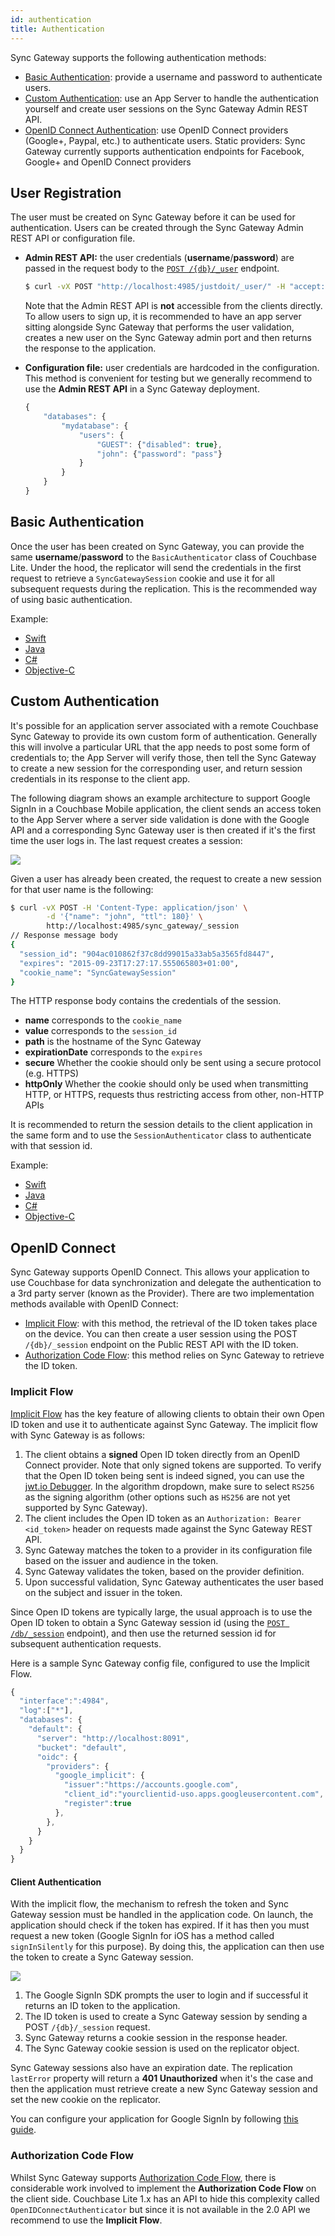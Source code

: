 ```yaml
---
id: authentication
title: Authentication
---
```


Sync Gateway supports the following authentication methods:

- [Basic Authentication](authentication.html#basic-authentication): provide a username and password to authenticate users.
- [Custom Authentication](authentication.html#custom-authentication): use an App Server to handle the authentication yourself and create user sessions on the Sync Gateway Admin REST API.
- [OpenID Connect Authentication](authentication.html#openid-connect): use OpenID Connect providers (Google+, Paypal, etc.) to authenticate users.
Static providers: Sync Gateway currently supports authentication endpoints for Facebook, Google+ and OpenID Connect providers

## User Registration

The user must be created on Sync Gateway before it can be used for authentication. Users can be created through the Sync Gateway Admin REST API or configuration file.

- **Admin REST API:** the user credentials (**username**/**password**) are passed in the request body to the [`POST /{db}/_user`](../../references/sync-gateway/admin-rest-api/index.html#/user/post__db___user_) endpoint.

	```bash
	$ curl -vX POST "http://localhost:4985/justdoit/_user/" -H "accept: application/json" -H "Content-Type: application/json" -d '{"name": "john", "password": "pass"}'
	```

	Note that the Admin REST API is **not** accessible from the clients directly.
    To allow users to sign up, it is recommended to have an app server sitting alongside Sync Gateway that performs the user validation, creates a new user on the Sync Gateway admin port and then returns the response to the application.

- **Configuration file:** user credentials are hardcoded in the configuration. This method is convenient for testing but we generally recommend to use the **Admin REST API** in a Sync Gateway deployment.

	```javascript
	{
		"databases": {
			"mydatabase": {
				"users": {
					"GUEST": {"disabled": true},
					"john": {"password": "pass"}
				}
			}
		}
	}
	```

## Basic Authentication

Once the user has been created on Sync Gateway, you can provide the same **username**/**password** to the `BasicAuthenticator` class of Couchbase Lite. Under the hood, the replicator will send the credentials in the first request to retrieve a `SyncGatewaySession` cookie and use it for all subsequent requests during the replication. This is the recommended way of using basic authentication.

Example:

- [Swift](../../couchbase-lite/swift.html#basic-authentication)
- [Java](../../couchbase-lite/java.html#basic-authentication)
- [C#](../../couchbase-lite/csharp.html#basic-authentication)
- [Objective-C](../../couchbase-lite/objc.html#basic-authentication)

## Custom Authentication

It's possible for an application server associated with a remote Couchbase Sync Gateway to provide its own custom form of authentication. Generally this will involve a particular URL that the app needs to post some form of credentials to; the App Server will verify those, then tell the Sync Gateway to create a new session for the corresponding user, and return session credentials in its response to the client app.

The following diagram shows an example architecture to support Google SignIn in a Couchbase Mobile application, the client sends an access token to the App Server where a server side validation is done with the Google API and a corresponding Sync Gateway user is then created if it's the first time the user logs in. The last request creates a session:

![](img/custom-auth-flow.png)

Given a user has already been created, the request to create a new session for that user name is the following:

```bash
$ curl -vX POST -H 'Content-Type: application/json' \
        -d '{"name": "john", "ttl": 180}' \
        http://localhost:4985/sync_gateway/_session
// Response message body
{
  "session_id": "904ac010862f37c8dd99015a33ab5a3565fd8447",
  "expires": "2015-09-23T17:27:17.555065803+01:00",
  "cookie_name": "SyncGatewaySession"
}
```

The HTTP response body contains the credentials of the session.

- **name** corresponds to the `cookie_name`
- **value** corresponds to the `session_id`
- **path** is the hostname of the Sync Gateway
- **expirationDate** corresponds to the `expires`
- **secure** Whether the cookie should only be sent using a secure protocol (e.g. HTTPS)
- **httpOnly** Whether the cookie should only be used when transmitting HTTP, or HTTPS, requests thus restricting
access from
other, non-HTTP APIs

 It is recommended to return the session details to the client application in the same form and to use the `SessionAuthenticator` class to authenticate with that session id.

Example:

- [Swift](../../couchbase-lite/swift.html#session-authentication)
- [Java](../../couchbase-lite/java.html#session-authentication)
- [C#](../../couchbase-lite/csharp.html#session-authentication)
- [Objective-C](../../couchbase-lite/objc.html#session-authentication)

## OpenID Connect

Sync Gateway supports OpenID Connect. This allows your application to use Couchbase for data synchronization and delegate the authentication to a 3rd party server (known as the Provider). There are two implementation methods available with OpenID Connect:

- [Implicit Flow](authentication.html#implicit-flow): with this method, the retrieval of the ID token takes place on the device. You can then create a user session using the POST `/{db}/_session` endpoint on the Public REST API with the ID token.
- [Authorization Code Flow](authentication.html#authorization-code-flow): this method relies on Sync Gateway to retrieve the ID token.

### Implicit Flow

[Implicit Flow](http://openid.net/specs/openid-connect-core-1_0.html#ImplicitFlowAuth) has the key feature of allowing clients to obtain their own Open ID token and use it to authenticate against Sync Gateway. The implicit flow with Sync Gateway is as follows:

1. The client obtains a **signed** Open ID token directly from an OpenID Connect provider. Note that only signed tokens are supported. To verify that the Open ID token being sent is indeed signed, you can use the [jwt.io Debugger](https://jwt.io/#debugger-io). In the algorithm dropdown, make sure to select `RS256` as the signing algorithm (other options such as `HS256` are not yet supported by Sync Gateway).
2. The client includes the Open ID token as an `Authorization: Bearer <id_token>` header on requests made against the Sync Gateway REST API.
3. Sync Gateway matches the token to a provider in its configuration file based on the issuer and audience in the token.
4. Sync Gateway validates the token, based on the provider definition.
5. Upon successful validation, Sync Gateway authenticates the user based on the subject and issuer in the token.

Since Open ID tokens are typically large, the usual approach is to use the Open ID token to obtain a Sync Gateway session id (using the [`POST /db/_session`](../../../references/sync-gateway/rest-api/index.html#!/session/post_db_session) endpoint), and then use the returned session id for subsequent authentication requests.

Here is a sample Sync Gateway config file, configured to use the Implicit Flow.

```javascript
{
  "interface":":4984",
  "log":["*"],
  "databases": {
    "default": {
      "server": "http://localhost:8091",
      "bucket": "default",
      "oidc": {
		"providers": {
  		  "google_implicit": {
      		"issuer":"https://accounts.google.com",
      		"client_id":"yourclientid-uso.apps.googleusercontent.com",
      		"register":true
  		  },
  		},
  	  }
	}
  }
}
```

#### Client Authentication

With the implicit flow, the mechanism to refresh the token and Sync Gateway session must be handled in the application code. On launch, the application should check if the token has expired. If it has then you must request a new token (Google SignIn for iOS has a method called `signInSilently` for this purpose). By doing this, the application can then use the token to create a Sync Gateway session.

![](img/images.003.png)

1. The Google SignIn SDK prompts the user to login and if successful it returns an ID token to the application.
2. The ID token is used to create a Sync Gateway session by sending a POST `/{db}/_session` request.
3. Sync Gateway returns a cookie session in the response header.
4. The Sync Gateway cookie session is used on the replicator object.

Sync Gateway sessions also have an expiration date. The replication `lastError` property will return a **401 Unauthorized** when it's the case and then the application must retrieve create a new Sync Gateway session and set the new cookie on the replicator.

You can configure your application for Google SignIn by following [this guide](https://developers.google.com/identity/).

### Authorization Code Flow

Whilst Sync Gateway supports [Authorization Code Flow](http://openid.net/specs/openid-connect-core-1_0.html#CodeFlowAuth), there is considerable work involved to implement the **Authorization Code Flow** on the client side. Couchbase Lite 1.x has an API to hide this complexity called `OpenIDConnectAuthenticator` but since it is not available in the 2.0 API we recommend to use the **Implicit Flow**.